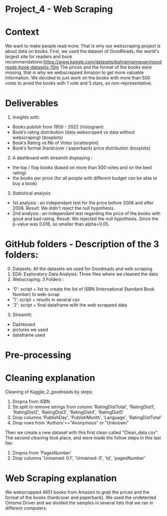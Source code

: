 # Project_4 - Web Scraping 

# Context 
We want to make people read more. That is why our webscraping project is about data on books.
First, we used the dataset of GoodReads, the world's largest site for readers and book recommendations:https://www.kaggle.com/datasets/bahramjannesarr/goodreads-book-datasets-10m 
The prices and the format of the books were missing, that is why we webscrapped Amazon to get more valuable information.
We decided to just work on the books with more than 500 votes to avoid the books with 1 vote and 5 stars, so non-representative. 

# Deliverables 
1) Insights with:
- Books publish from 1950 - 2022 (histogram)
- Book’s rating distribution (data webscraped vs data without webscraping) (boxplots)
- Book’s Rating vs Nb of Votes (scatterplot)
- Book’s format (hardcover / paperback) price distribution (boxplots) 

2) A dashboard with streamlit displaying :
- the top / flop books (based on more than 500 votes and on the best rating)
- the books per price (for all people with different budget can be able to buy a book)

3) Statistical analysis 
- 1st analysis : an independant test for the price before 2008 and after 2008. Result: We didn't reject the null hypothesis.
- 2nd analysis : an independant test regarding the price of the books with good and bad rating. Result: We rejected the null hypothesis. Since the p-value was 0.016, so smaller than alpha=0.05.

# GitHub folders - Description of the 3 folders:
0. Datasets: All the datasets we used for Goodreads and web scraping 
1. EDA: Exploratory Data Analysis: Three files where we cleaned the data
2. Webscraping: 3 Folders :
- '0': script + list to create the list of ISBN (International Standard Book Number) to web-scrap
- '1': script + results in several csv
- '2': script + final dataframe with the web scrapped data 
3. Streamlit:
- Dashboard 
- pictures we used 
- dataframe used 

# Pre-processing 

# Cleaning explanation
Cleaning of Kaggle_2_goodreads by steps:
1) Dropna from ISBN
2) Str.split to remove strings from column 'RatingDistTotal', 'RatingDist1', 'RatingDist2', 'RatingDist3', 'RatingDist4', 'RatingDist5'
3) Drop columns 'PublishDay', 'PublishMonth', 'Language', 'RatingDistTotal'
4) Drop rows from 'Authors'=="Anonymous" or "Unknown"

Then we create a new dataset with this first clean called "Clean_data.csv".
The second cleaning took place, and were made the follow steps in this last file:
1) Dropna from 'PagesNumber'
2) Drop columns 'Unnamed: 0.1', 'Unnamed: 0', 'Id', 'pagesNumber'
 
# Web Scraping explanation 
We webscrapped 4651 books from Amazon to grab the prices and the format of the books (hardcover and paperback).
We used the undetected Chrome Driver and we divided the samples in several lists that we ran in different computers.

 
